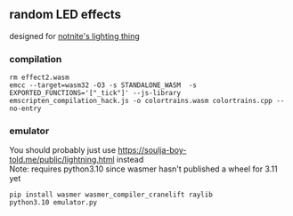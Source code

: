 ## random LED effects
designed for [notnite's lighting thing](https://github.com/NotNite/lightning/)


### compilation
```shell
rm effect2.wasm
emcc --target=wasm32 -O3 -s STANDALONE_WASM  -s EXPORTED_FUNCTIONS='["_tick"]' --js-library emscripten_compilation_hack.js -o colortrains.wasm colortrains.cpp --no-entry
```

### emulator
You should probably just use https://soulja-boy-told.me/public/lightning.html instead  
Note: requires python3.10 since wasmer hasn't published a wheel for 3.11 yet

```shell
pip install wasmer wasmer_compiler_cranelift raylib
python3.10 emulator.py
```
